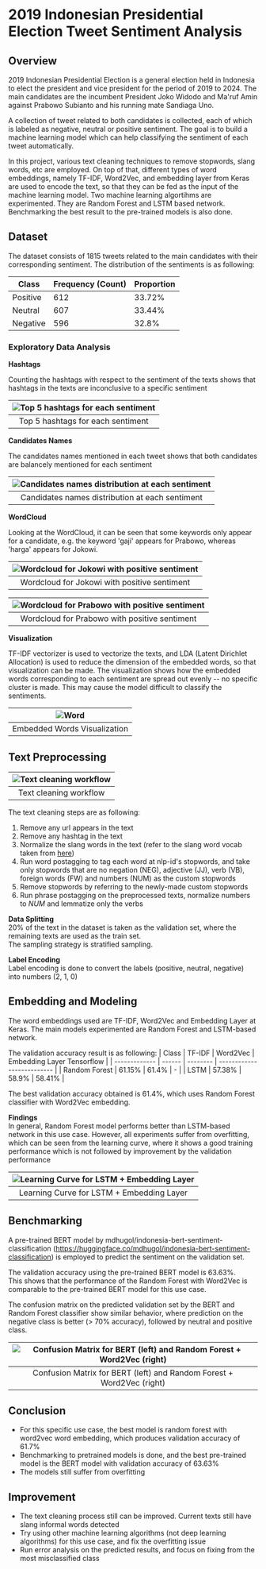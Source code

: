 # 2019 Indonesian Presidential Election Tweet Sentiment Analysis


## Overview

2019 Indonesian Presidential Election is a general election held in Indonesia to elect the president and vice president for the period of 2019 to 2024. The main candidates are the incumbent President Joko Widodo and Ma'ruf Amin against Prabowo Subianto and his running mate Sandiaga Uno.  

A collection of tweet related to both candidates is collected, each of which is labeled as negative, neutral or positive sentiment. The goal is to build a machine learning model which can help classifying the sentiment of each tweet automatically.

In this project, various text cleaning techniques to remove stopwords, slang words, etc are employed. On top of that, different types of word embeddings, namely TF-IDF, Word2Vec, and embedding layer from Keras are used to encode the text, so that they can be fed as the input of the machine learning model.
Two machine learning algortihms are experimented. They are Random Forest and LSTM based network. Benchmarking the best result to the pre-trained models is also done.


## Dataset

The dataset consists of 1815 tweets related to the main candidates with their corresponding sentiment.
The distribution of the sentiments is as following:

| Class      | Frequency (Count) | Proportion |
| ---------- | ----------------- | ---------- |
| Positive   | 612               | 33.72%     |
| Neutral    | 607               | 33.44%     | 
| Negative   | 596               | 32.8%      | 


### Exploratory Data Analysis

**Hashtags**

Counting the hashtags with respect to the sentiment of the texts shows that hashtags in the texts are inconclusive to a specific sentiment

| ![Top 5 hashtags for each sentiment](https://github.com/RobyKoeswojo/Indonesia-AI/blob/sentiment_analysis/Sentiment-Analysis/images/hasthags_exploration.PNG?raw=true) |
|:--:| 
| Top 5 hashtags for each sentiment |


**Candidates Names**  

The candidates names mentioned in each tweet shows that both candidates are balancely mentioned for each sentiment

| ![Candidates names distribution at each sentiment](https://github.com/RobyKoeswojo/Indonesia-AI/blob/sentiment_analysis/Sentiment-Analysis/images/president_names_exploration.PNG?raw=true) |
|:--:| 
| Candidates names distribution at each sentiment |


**WordCloud**

Looking at the WordCloud, it can be seen that some keywords only appear for a candidate, e.g. the keyword 'gaji' appears for Prabowo, whereas 'harga' appears for Jokowi.


| ![Wordcloud for Jokowi with positive sentiment](https://github.com/RobyKoeswojo/Indonesia-AI/blob/sentiment_analysis/Sentiment-Analysis/images/wordcloud_jokowi_positif.png?raw=true) |
|:--:| 
| Wordcloud for Jokowi with positive sentiment |

| ![Wordcloud for Prabowo with positive sentiment](https://github.com/RobyKoeswojo/Indonesia-AI/blob/sentiment_analysis/Sentiment-Analysis/images/wordcloud_prabowo_positif.png?raw=true) |
|:--:| 
| Wordcloud for Prabowo with positive sentiment |


**Visualization**

TF-IDF vectorizer is used to vectorize the texts, and LDA (Latent Dirichlet Allocation) is used to reduce the dimension of the embedded words, so that visualization can be made.
The visualization shows how the embedded words corresponding to each sentiment are spread out evenly -- no specific cluster is made. This may cause the model difficult to classify the sentiments.  

| ![Word ](https://github.com/RobyKoeswojo/Indonesia-AI/blob/sentiment_analysis/Sentiment-Analysis/images/word_projection.PNG) |
|:--:| 
| Embedded Words Visualization |



## Text Preprocessing

| ![Text cleaning workflow](https://github.com/RobyKoeswojo/Indonesia-AI/blob/sentiment_analysis/Sentiment-Analysis/images/text_cleaning.PNG) |
|:--:| 
| Text cleaning workflow |


The text cleaning steps are as following:
1. Remove any url appears in the text
2. Remove any hashtag in the text
3. Normalize the slang words in the text (refer to the slang word vocab taken from [here](https://github.com/nasalsabila/kamus-alay/blob/master/colloquial-indonesian-lexicon.csv))
4. Run word postagging to tag each word at nlp-id's stopwords, and take only stopwords that are no negation (NEG), adjective (JJ), verb (VB), foreign words (FW) and numbers (NUM) as the custom stopwords
5. Remove stopwords by referring to the newly-made custom stopwords
6. Run phrase postagging on the preprocessed texts, normalize numbers to *NUM* and lemmatize only the verbs


**Data Splitting**  
20% of the text in the dataset is taken as the validation set, where the remaining texts are used as the train set.  
The sampling strategy is stratified sampling.


**Label Encoding**  
Label encoding is done to convert the labels (positive, neutral, negative) into numbers (2, 1, 0)


## Embedding and Modeling

The word embeddings used are TF-IDF, Word2Vec and Embedding Layer at Keras.
The main models experimented are Random Forest and LSTM-based network.   

The validation accuracy result is as following:
| Class         | TF-IDF | Word2Vec | Embedding Layer Tensorflow |
| ------------- | ------ | -------- | -------------------------- |
| Random Forest | 61.15% |  61.4%   |             -              |
| LSTM          | 57.38% |  58.9%   |          58.41%            |

The best validation accuracy obtained is 61.4%, which uses Random Forest classifier with Word2Vec embedding.


**Findings**  
In general, Random Forest model performs better than LSTM-based network in this use case. 
However, all experiments suffer from overfitting, which can be seen from the learning curve, where it shows a good training performance which is not followed by improvement by the validation performance

   
| ![Learning Curve for LSTM + Embedding Layer](https://github.com/RobyKoeswojo/Indonesia-AI/blob/sentiment_analysis/Sentiment-Analysis/images/lstm_embedding_learning_curve.png?raw=true) |
|:--:| 
| Learning Curve for LSTM + Embedding Layer |


## Benchmarking

A pre-trained BERT model by mdhugol/indonesia-bert-sentiment-classification (https://huggingface.co/mdhugol/indonesia-bert-sentiment-classification) is employed to predict the sentiment on the validation set.

The validation accuracy using the pre-trained BERT model is 63.63%.  
This shows that the performance of the Random Forest with Word2Vec is comparable to the pre-trained BERT model for this use case.

The confusion matrix on the predicted validation set by the BERT and Random Forest classifier show similar behavior, where prediction on the negative class is better (> 70% accuracy), followed by neutral and positive class.

| ![Confusion Matrix for BERT (left) and Random Forest + Word2Vec (right)](https://github.com/RobyKoeswojo/Indonesia-AI/blob/sentiment_analysis/Sentiment-Analysis/images/cm_bert_rfw2v.PNG) |
|:--:| 
| Confusion Matrix for BERT (left) and Random Forest + Word2Vec (right) |

## Conclusion
- For this specific use case, the best model is random forest with word2vec word embedding, which produces validation accuracy of 61.7%
- Benchmarking to pretrained models is done, and the best pre-trained model is the BERT model with validation accuracy of 63.63%
- The models still suffer from overfitting

## Improvement
- The text cleaning process still can be improved. Current texts still have slang informal words detected
- Try using other machine learning algorithms (not deep learning algorithms) for this use case, and fix the overfitting issue
- Run error analysis on the predicted results, and focus on fixing from the most misclassified class


